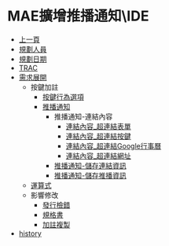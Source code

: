 # MAE擴增推播通知\IDE
* [上一頁](../../README.md)
* [規劃人員](README.md#user)
* [規劃日期](README.md#updatedate)
* [TRAC](README.md#trac)
* [需求展開](README.md#requirement)
    * 按鍵加註
        * [按鍵行為選項](ButtonBehavior.md)
        * [推播通知](BAMAENotice.md)
            * 推播通知-連結內容
                * [連結內容_超連結表單](MAENotice-Link-Form.md)
                * [連結內容_超連結按鍵](MAENotice-Link-Button.md)
                * [連結內容_超連結Google行事曆](MAENotice-Link-GoogleCalendar.md)
                * [連結內容_超連結網址](MAENotice-Link-URL.md)
            * [推播通知-儲存連結資訊](MAENotice-SaveLinkInfo.md)
            * [推播通知-儲存推播資訊](MAENotice-SaveNoticeInfo.md)
    * [運算式](Expression.md)
    * 影響修改
        * [發行檢錯](AffectModify-UnitDetection.md)
        * [規格書](AffectModify-Specification.md)
        * [加註複製](AffectModify-CopyButtonAnnotationForm.md)
* [history](history.md)
